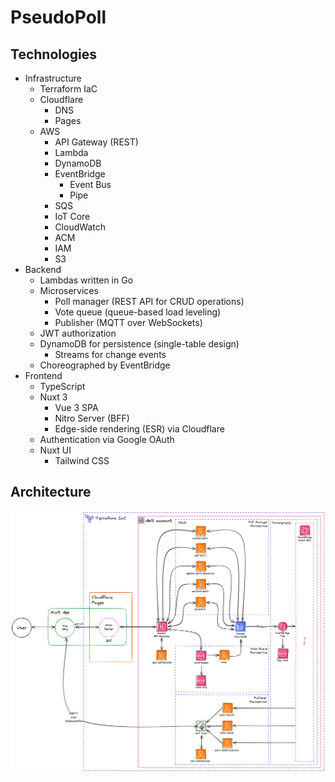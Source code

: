 # PseudoPoll

## Technologies

- Infrastructure
  - Terraform IaC
  - Cloudflare
    - DNS
    - Pages
  - AWS
    - API Gateway (REST)
    - Lambda
    - DynamoDB
    - EventBridge
      - Event Bus
      - Pipe
    - SQS
    - IoT Core
    - CloudWatch
    - ACM
    - IAM
    - S3
- Backend
  - Lambdas written in Go
  - Microservices
    - Poll manager (REST API for CRUD operations)
    - Vote queue (queue-based load leveling)
    - Publisher (MQTT over WebSockets)
  - JWT authorization
  - DynamoDB for persistence (single-table design)
    - Streams for change events
  - Choreographed by EventBridge
- Frontend
  - TypeScript
  - Nuxt 3
    - Vue 3 SPA
    - Nitro Server (BFF)
    - Edge-side rendering (ESR) via Cloudflare
  - Authentication via Google OAuth
  - Nuxt UI
    - Tailwind CSS

## Architecture

![Architecture Diagram](architecture.png)
